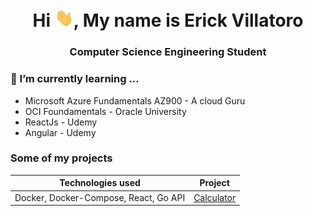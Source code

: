 <!--
**Villa01/Villa01** is a ✨ _special_ ✨ repository because its `README.md` (this file) appears on your GitHub profile.

Here are some ideas to get you started:

- 🔭 I’m currently working on ...
- 🌱 I’m currently learning ...
- 👯 I’m looking to collaborate on ...
- 🤔 I’m looking for help with ...
- 💬 Ask me about ...
- 📫 How to reach me: ...
- 😄 Pronouns: ...
- ⚡ Fun fact: ...
-->
<h1 align="center">Hi <img src="https://raw.githubusercontent.com/ABSphreak/ABSphreak/master/gifs/Hi.gif" width="30px">, My name is Erick Villatoro </h1>
<h3 align="center">Computer Science Engineering Student</h3>

### 🌱 I’m currently learning ...
- Microsoft Azure Fundamentals AZ900 - A cloud Guru
- OCI Foundamentals - Oracle University
- ReactJs - Udemy
- Angular - Udemy

### Some of my projects
| Technologies used | Project | 
|-------------------|---------|
| Docker, Docker-Compose, React, Go API | <a href = "https://github.com/Villa01/calculadora_sopes1">Calculator</a> |
